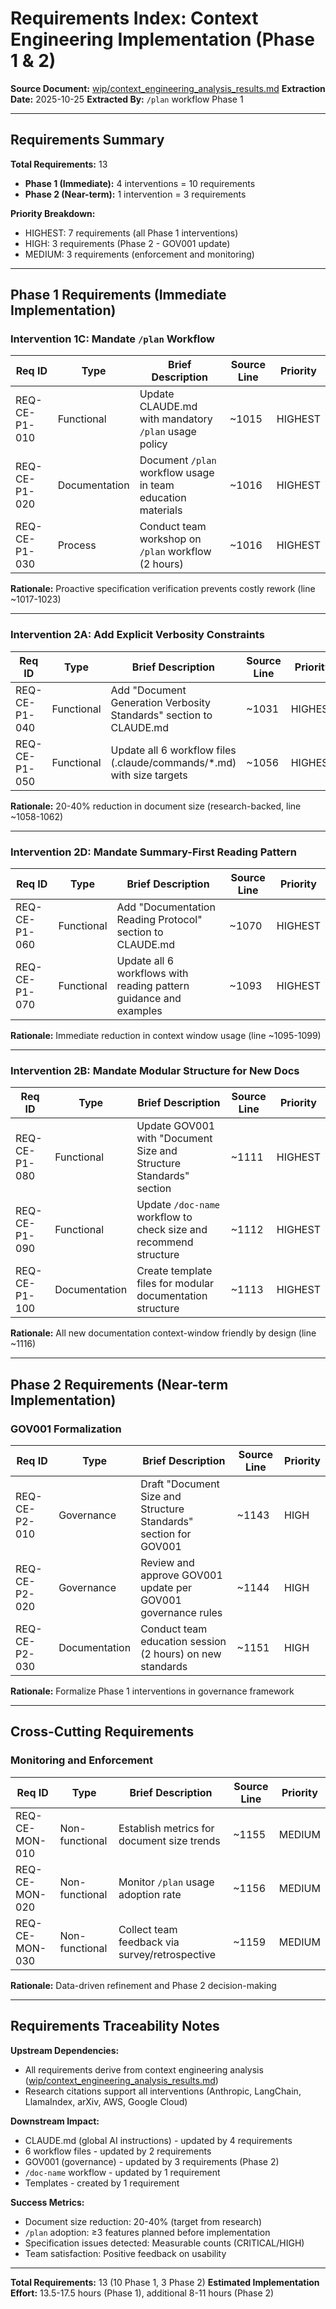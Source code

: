 # Requirements Index: Context Engineering Implementation (Phase 1 & 2)

**Source Document:** [wip/context_engineering_analysis_results.md](../context_engineering_analysis_results.md)
**Extraction Date:** 2025-10-25
**Extracted By:** `/plan` workflow Phase 1

---

## Requirements Summary

**Total Requirements:** 13
- **Phase 1 (Immediate):** 4 interventions = 10 requirements
- **Phase 2 (Near-term):** 1 intervention = 3 requirements

**Priority Breakdown:**
- HIGHEST: 7 requirements (all Phase 1 interventions)
- HIGH: 3 requirements (Phase 2 - GOV001 update)
- MEDIUM: 3 requirements (enforcement and monitoring)

---

## Phase 1 Requirements (Immediate Implementation)

### Intervention 1C: Mandate `/plan` Workflow

| Req ID | Type | Brief Description | Source Line | Priority |
|--------|------|-------------------|-------------|----------|
| REQ-CE-P1-010 | Functional | Update CLAUDE.md with mandatory `/plan` usage policy | ~1015 | HIGHEST |
| REQ-CE-P1-020 | Documentation | Document `/plan` workflow usage in team education materials | ~1016 | HIGHEST |
| REQ-CE-P1-030 | Process | Conduct team workshop on `/plan` workflow (2 hours) | ~1016 | HIGHEST |

**Rationale:** Proactive specification verification prevents costly rework (line ~1017-1023)

---

### Intervention 2A: Add Explicit Verbosity Constraints

| Req ID | Type | Brief Description | Source Line | Priority |
|--------|------|-------------------|-------------|----------|
| REQ-CE-P1-040 | Functional | Add "Document Generation Verbosity Standards" section to CLAUDE.md | ~1031 | HIGHEST |
| REQ-CE-P1-050 | Functional | Update all 6 workflow files (.claude/commands/*.md) with size targets | ~1056 | HIGHEST |

**Rationale:** 20-40% reduction in document size (research-backed, line ~1058-1062)

---

### Intervention 2D: Mandate Summary-First Reading Pattern

| Req ID | Type | Brief Description | Source Line | Priority |
|--------|------|-------------------|-------------|----------|
| REQ-CE-P1-060 | Functional | Add "Documentation Reading Protocol" section to CLAUDE.md | ~1070 | HIGHEST |
| REQ-CE-P1-070 | Functional | Update all 6 workflows with reading pattern guidance and examples | ~1093 | HIGHEST |

**Rationale:** Immediate reduction in context window usage (line ~1095-1099)

---

### Intervention 2B: Mandate Modular Structure for New Docs

| Req ID | Type | Brief Description | Source Line | Priority |
|--------|------|-------------------|-------------|----------|
| REQ-CE-P1-080 | Functional | Update GOV001 with "Document Size and Structure Standards" section | ~1111 | HIGHEST |
| REQ-CE-P1-090 | Functional | Update `/doc-name` workflow to check size and recommend structure | ~1112 | HIGHEST |
| REQ-CE-P1-100 | Documentation | Create template files for modular documentation structure | ~1113 | HIGHEST |

**Rationale:** All new documentation context-window friendly by design (line ~1116)

---

## Phase 2 Requirements (Near-term Implementation)

### GOV001 Formalization

| Req ID | Type | Brief Description | Source Line | Priority |
|--------|------|-------------------|-------------|----------|
| REQ-CE-P2-010 | Governance | Draft "Document Size and Structure Standards" section for GOV001 | ~1143 | HIGH |
| REQ-CE-P2-020 | Governance | Review and approve GOV001 update per GOV001 governance rules | ~1144 | HIGH |
| REQ-CE-P2-030 | Documentation | Conduct team education session (2 hours) on new standards | ~1151 | HIGH |

**Rationale:** Formalize Phase 1 interventions in governance framework

---

## Cross-Cutting Requirements

### Monitoring and Enforcement

| Req ID | Type | Brief Description | Source Line | Priority |
|--------|------|-------------------|-------------|----------|
| REQ-CE-MON-010 | Non-functional | Establish metrics for document size trends | ~1155 | MEDIUM |
| REQ-CE-MON-020 | Non-functional | Monitor `/plan` usage adoption rate | ~1156 | MEDIUM |
| REQ-CE-MON-030 | Non-functional | Collect team feedback via survey/retrospective | ~1159 | MEDIUM |

**Rationale:** Data-driven refinement and Phase 2 decision-making

---

## Requirements Traceability Notes

**Upstream Dependencies:**
- All requirements derive from context engineering analysis ([wip/context_engineering_analysis_results.md](../context_engineering_analysis_results.md))
- Research citations support all interventions (Anthropic, LangChain, LlamaIndex, arXiv, AWS, Google Cloud)

**Downstream Impact:**
- CLAUDE.md (global AI instructions) - updated by 4 requirements
- 6 workflow files - updated by 2 requirements
- GOV001 (governance) - updated by 3 requirements (Phase 2)
- `/doc-name` workflow - updated by 1 requirement
- Templates - created by 1 requirement

**Success Metrics:**
- Document size reduction: 20-40% (target from research)
- `/plan` adoption: ≥3 features planned before implementation
- Specification issues detected: Measurable counts (CRITICAL/HIGH)
- Team satisfaction: Positive feedback on usability

---

**Total Requirements:** 13 (10 Phase 1, 3 Phase 2)
**Estimated Implementation Effort:** 13.5-17.5 hours (Phase 1), additional 8-11 hours (Phase 2)
